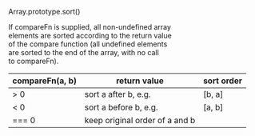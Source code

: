Array.prototype.sort()  

If compareFn is supplied, all non-undefined array  
elements are sorted according to the return value  
of the compare function (all undefined elements  
are sorted to the end of the array, with no call  
to compareFn).  

| compareFn(a, b) | return value 	  | sort order |
|-----------------|-----------------------|------------|
| > 0 	          | sort a after b, e.g.  | [b, a]     |
| < 0 	          | sort a before b, e.g. | [a, b]     |
| === 0 	  | keep original order of a and b |   |
